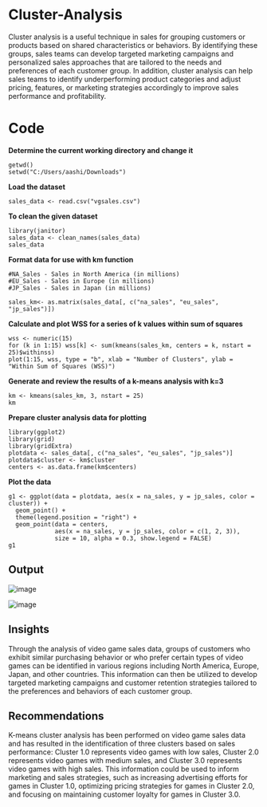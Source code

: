 # Cluster-Analysis
Cluster analysis is a useful technique in sales for grouping customers or products based on shared characteristics or behaviors. By identifying these groups, sales teams can develop targeted marketing campaigns and personalized sales approaches that are tailored to the needs and preferences of each customer group. In addition, cluster analysis can help sales teams to identify underperforming product categories and adjust pricing, features, or marketing strategies accordingly to improve sales performance and profitability.

# Code

**Determine the current working directory and change it**
```rscript
getwd()
setwd("C:/Users/aashi/Downloads")
```

**Load the dataset**
```rscript
sales_data <- read.csv("vgsales.csv")
```

**To clean the given dataset**
```rscript
library(janitor)
sales_data <- clean_names(sales_data)
sales_data
```

**Format data for use with km function**
```rscript
#NA_Sales - Sales in North America (in millions)
#EU_Sales - Sales in Europe (in millions)
#JP_Sales - Sales in Japan (in millions)

sales_km<- as.matrix(sales_data[, c("na_sales", "eu_sales", "jp_sales")])
```

**Calculate and plot WSS for a series of k values**
**within sum of squares**
```rscript
wss <- numeric(15)
for (k in 1:15) wss[k] <- sum(kmeans(sales_km, centers = k, nstart = 25)$withinss)
plot(1:15, wss, type = "b", xlab = "Number of Clusters", ylab = "Within Sum of Squares (WSS)")
```

**Generate and review the results of a k-means analysis with k=3**
```rscript
km <- kmeans(sales_km, 3, nstart = 25)
km
```

**Prepare cluster analysis data for plotting**
```rscript
library(ggplot2)
library(grid)
library(gridExtra)
plotdata <- sales_data[, c("na_sales", "eu_sales", "jp_sales")]
plotdata$cluster <- km$cluster
centers <- as.data.frame(km$centers)
```

**Plot the data**
```rscript
g1 <- ggplot(data = plotdata, aes(x = na_sales, y = jp_sales, color = cluster)) +
  geom_point() +
  theme(legend.position = "right") +
  geom_point(data = centers,
             aes(x = na_sales, y = jp_sales, color = c(1, 2, 3)),
             size = 10, alpha = 0.3, show.legend = FALSE)
g1
```

## Output
![image](https://user-images.githubusercontent.com/85166438/227846490-21c13ff3-a653-4088-8aba-3a97283351c6.png)

![image](https://user-images.githubusercontent.com/85166438/227846546-645ffcc5-a517-4ec0-8bc2-06fa69788f60.png)

## Insights
Through the analysis of video game sales data, groups of customers who exhibit similar purchasing behavior or who prefer certain types of video games can be identified in various regions including North America, Europe, Japan, and other countries. This information can then be utilized to develop targeted marketing campaigns and customer retention strategies tailored to the preferences and behaviors of each customer group.

## Recommendations
K-means cluster analysis has been performed on video game sales data and has resulted in the identification of three clusters based on sales performance: Cluster 1.0 represents video games with low sales, Cluster 2.0 represents video games with medium sales, and Cluster 3.0 represents video games with high sales. This information could be used to inform marketing and sales strategies, such as increasing advertising efforts for games in Cluster 1.0, optimizing pricing strategies for games in Cluster 2.0, and focusing on maintaining customer loyalty for games in Cluster 3.0.












